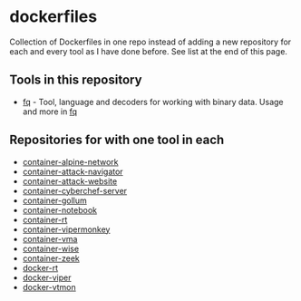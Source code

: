 # dockerfiles

Collection of Dockerfiles in one repo instead of adding a new repository for each and every tool as I have done before. See list at the end of this page.

## Tools in this repository

- [fq](https://github.com/wader/fq) - Tool, language and decoders for working with binary data. Usage and more in [fq](./fq/README.md)

## Repositories for with one tool in each

- [container-alpine-network](https://github.com/reuteras/container-alpine-network)
- [container-attack-navigator](https://github.com/reuteras/container-attack-navigator)
- [container-attack-website](https://github.com/reuteras/container-attack-website)
- [container-cyberchef-server](https://github.com/reuteras/container-cyberchef-server)
- [container-gollum](https://github.com/reuteras/container-gollum)
- [container-notebook](https://github.com/reuteras/container-notebook)
- [container-rt](https://github.com/reuteras/container-rt)
- [container-vipermonkey](https://github.com/reuteras/container-vipermonkey)
- [container-vma](https://github.com/reuteras/container-vma)
- [container-wise](https://github.com/reuteras/container-wise)
- [container-zeek](https://github.com/reuteras/container-zeek)
- [docker-rt](https://github.com/reuteras/docker-rt)
- [docker-viper](https://github.com/reuteras/docker-viper)
- [docker-vtmon](https://github.com/reuteras/docker-vtmon)

